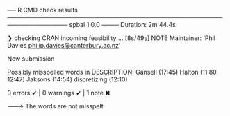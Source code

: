 ── R CMD check results ──────────────────────────────────────────────────────────────── spbal 1.0.0 ────
Duration: 2m 44.4s

❯ checking CRAN incoming feasibility ... [8s/49s] NOTE
  Maintainer: ‘Phil Davies <philip.davies@canterbury.ac.nz>’
  
  New submission
  
  Possibly misspelled words in DESCRIPTION:
    Gansell (17:45)
    Halton (11:80, 12:47)
    Jaksons (14:54)
    discretizing (12:10)

0 errors ✔ | 0 warnings ✔ | 1 note ✖

---> The words are not misspelt.

